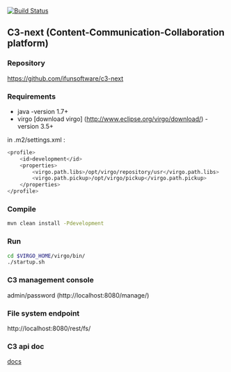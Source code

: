 [![Build Status](https://api.travis-ci.org/ifunsoftware/c3-next.png)](https://travis-ci.org/ifunsoftware/c3-next)

C3-next (Content-Communication-Collaboration platform)
----------------------------------------------------------

### Repository

https://github.com/ifunsoftware/c3-next

### Requirements

* java -version  1.7+
* virgo [download virgo] (http://www.eclipse.org/virgo/download/)  -version 3.5+

in .m2/settings.xml :

```bash
<profile>
    <id>development</id>
    <properties>
        <virgo.path.libs>/opt/virgo/repository/usr</virgo.path.libs>
        <virgo.path.pickup>/opt/virgo/pickup</virgo.path.pickup>
    </properties>
</profile>
```

### Compile

```bash
mvn clean install -Pdevelopment
```

### Run

```bash
cd $VIRGO_HOME/virgo/bin/
./startup.sh
```

### C3 management console
admin/password
(http://localhost:8080/manage/)

### File system endpoint

http://localhost:8080/rest/fs/

### C3 api doc

[docs](http://localhost:8080/rest/static/api.html)

